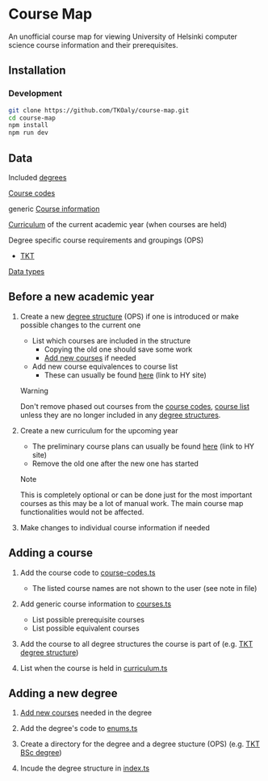 # Course Map

An unofficial course map for viewing University of Helsinki computer science course information and their prerequisites.

## Installation

### Development

```bash
git clone https://github.com/TKOaly/course-map.git
cd course-map
npm install
npm run dev
```

## Data

Included [degrees](degrees/index.ts)

[Course codes](degrees/course-codes.ts)

generic [Course information](degrees/courses.ts)

[Curriculum](degrees/curriculum.ts) of the current academic year (when courses are held)

Degree specific course requirements and groupings (OPS)

-   [TKT](degrees/tkt/structure.ts)

[Data types](degrees/types.ts)

## Before a new academic year

1.  Create a new [degree structure](degrees/tkt/structure.ts) (OPS) if one is introduced or make possible changes to the current one

    -   List which courses are included in the structure
        -   Copying the old one should save some work
        -   [Add new courses](#adding-a-course) if needed
    -   Add new course equivalences to course list
        -   These can usually be found [here](https://studies.helsinki.fi/ohjeet/artikkeli/opetussuunnitelma-ja-opintojen-vastaavuudet) (link to HY site)

    > [!WARNING]
    > Don't remove phased out courses from the [course codes](degrees/course-codes.ts), [course list](degrees/courses.ts) unless they are no longer included in any [degree structures](degrees/tkt/structure.ts).

2.  Create a new curriculum for the upcoming year

    -   The preliminary course plans can usually be found [here](https://studies.helsinki.fi/ohjeet/artikkeli/mista-loydan-opintotarjonnan) (link to HY site)
    -   Remove the old one after the new one has started

    > [!NOTE]
    > This is completely optional or can be done just for the most important courses as this may be a lot of manual work. The main course map functionalities would not be affected.

3.  Make changes to individual course information if needed

## Adding a course

1. Add the course code to [course-codes.ts](degrees/course-codes.ts)

    - The listed course names are not shown to the user (see note in file)

2. Add generic course information to [courses.ts](degrees/courses.ts)

    - List possible prerequisite courses
    - List possible equivalent courses

3. Add the course to all degree structures the course is part of (e.g. [TKT degree structure](degrees/tkt/structure.ts))

4. List when the course is held in [curriculum.ts](degrees/curriculum.ts)

## Adding a new degree

1. [Add new courses](#adding-a-course) needed in the degree

2. Add the degree's code to [enums.ts](degrees/enums.ts)

3. Create a directory for the degree and a degree stucture (OPS) (e.g. [TKT BSc degree](degrees/tkt/structure.ts))

4. Incude the degree structure in [index.ts](degrees/index.ts)
